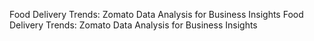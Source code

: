 Food Delivery Trends: Zomato Data Analysis for Business Insights
Food Delivery Trends: Zomato Data Analysis for Business Insights

